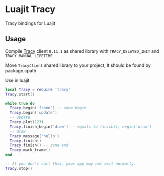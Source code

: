 Luajit Tracy
============================

Tracy bindings for Luajit


## Usage

Compile [Tracy](https://github.com/wolfpld/tracy)  client `0.11.1` as shared library with `TRACY_DELAYED_INIT` and `TRACY_MANUAL_LIFETIME`

Move `TracyClient` shared library to your project, It should be found by package.cpath

Use in luajit

```lua
local Tracy = require 'tracy'
Tracy.start()

while true do
  Tracy.begin('frame') -- zone begin
  Tracy.begin('update')
  -- update
  Tracy.plot(123)
  Tracy.finish_begin('draw') -- equals to finish(); begin('draw')
  -- draw
  Tracy.message('hello')
  Tracy.finish()
  Tracy.finish() -- zone end
  Tracy.mark_frame()
end

-- If you don't call this, your app may not exit normally.
Tracy.stop()
```
